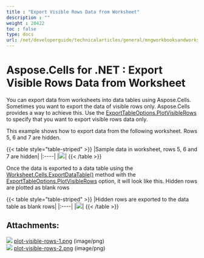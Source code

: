 ```yaml
---
title : "Export Visible Rows Data from Worksheet" 
description : "" 
weight : 20422 
toc : false
type: docs
url: /net/developerguide/technicalarticles/general/mngworkbooksandworksheets/export+visible+rows+data+from+worksheet/
---
```


# Aspose.Cells for .NET : Export Visible Rows Data from Worksheet


You can export data from worksheets into data tables using Aspose.Cells. Sometimes you want to export the data of visible rows only. Aspose.Cells provides a way to achieve this. Use the [ExportTableOptions.PlotVisibleRows](https://apireference.aspose.com/net/cells/aspose.cells/exporttableoptions/properties/plotvisiblerows) to specify that you want to export visible rows data only.

This example shows how to export data from the following worksheet. Rows 5, 6 and 7 are hidden.

{{< table style="table-striped" >}}
|Sample data in worksheet, rows 5, 6 and 7 are hidden|
|:----|
|![](https://docs2.aspose.com/cells/net/attachments/5017562/5112473.png)|
{{< /table >}}

Once the data is exported to a data table using the [Worksheet.Cells.ExportDataTable()](https://apireference.aspose.com/net/cells/aspose.cells/cells/methods/exportdatatable/index) method with the [ExportTableOptions.PlotVisibleRows](https://apireference.aspose.com/net/cells/aspose.cells/exporttableoptions/properties/plotvisiblerows) option, it will look like this. Hidden rows are plotted as blank rows

{{< table style="table-striped" >}}
|Hidden rows are exported to the data table as blank rows|
|:----|
|![](https://docs2.aspose.com/cells/net/attachments/5017562/5112470.png)|
{{< /table >}}

## Attachments:

![](https://docs2.aspose.com/cells/net/images/icons/bullet_blue.gif) [plot-visible-rows-1.png](https://docs2.aspose.com/cells/net/attachments/5017562/5112473.png) (image/png)  
![](https://docs2.aspose.com/cells/net/images/icons/bullet_blue.gif) [plot-visible-rows-2.png](https://docs2.aspose.com/cells/net/attachments/5017562/5112470.png) (image/png)  

